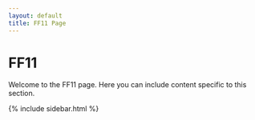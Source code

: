 ```yaml
---
layout: default
title: FF11 Page
---
```


# FF11

Welcome to the FF11 page. Here you can include content specific to this section.

{% include sidebar.html %}